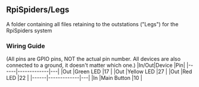 ## RpiSpiders/Legs
A folder containing all files retaining to the outstations ("Legs") for the RpiSpiders system


### Wiring Guide
(All pins are GPIO pins, NOT the actual pin number.
All devices are also connected to a ground, it doesn't matter which one.)
|In/Out|Device       |Pin|
|------|-------------|---|
|Out   |Green LED    |17 |
|Out   |Yellow LED   |27 |
|Out   |Red LED      |22 |
|------|-------------|---|
|In    |Main Button  |10 |